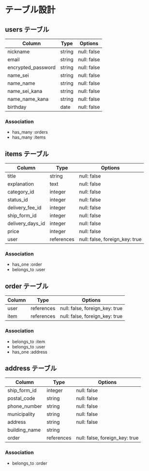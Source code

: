 # テーブル設計

## users テーブル

| Column             | Type    | Options     |
| --------           | ------  | ----------- |
| nickname           | string  | null: false |
| email              | string  | null: false |
| encrypted_password | string  | null: false |
| name_sei           | string  | null: false |
| name_name          | string  | null: false |
| name_sei_kana      | string  | null: false |
| name_name_kana     | string  | null: false |
| birthday           | date    | null: false |

### Association

- has_many :orders
- has_many :items

## items テーブル

| Column           | Type        | Options                        |
| ------           | ------      | -----------                    |
| title            | string      | null: false                    |
| explanation      | text        | null: false                    |
| category_id      | integer     | null: false                    |
| status_id        | integer     | null: false                    |
| delivery_fee_id  | integer     | null: false                    |
| ship_form_id     | integer     | null: false                    |
| delivery_days_id | integer     | null: false                    |
| price            | integer     | null: false                    |
| user             | references  | null: false, foreign_key: true |

### Association

- has_one    :order
- belongs_to :user

## order テーブル

| Column    | Type       | Options                        |
| ------    | ---------- | ------------------------------ |
| user      | references | null: false, foreign_key: true |
| item      | references | null: false, foreign_key: true |

### Association

- belongs_to :item
- belongs_to :user
- has_one    :address

## address テーブル

| Column         | Type        | Options                        |
| ------         | ----------  | ------------------------------ |
| ship_form_id   | integer     | null: false                    |
| postal_code    | string      | null: false                    |
| phone_number   | string      | null: false                    |
| municipality   | string      | null: false                    |
| address        | string      | null: false                    |
| building_name  | string      |                                |
| order          | references  | null: false, foreign_key: true |

### Association

- belongs_to :order

